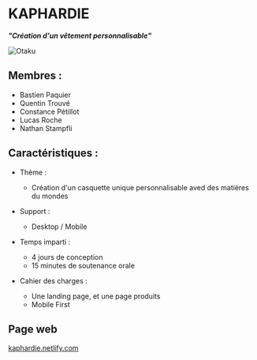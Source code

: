 # KAPHARDIE

 ___"Création d'un vêtement personnalisable"___
 
 ![Otaku](src/assets/Gif/kaphardi.gif)

## Membres :
  - Bastien Paquier
  - Quentin Trouvé
  - Constance Pétillot
  - Lucas Roche
  - Nathan Stampfli
  
## Caractéristiques :

- Thème : 
  - Création d'un casquette unique personnalisable aved des matières du mondes
  
- Support : 
  - Desktop / Mobile

- Temps imparti : 
  - 4 jours de conception
  - 15 minutes de soutenance orale
  
- Cahier des charges :
  - Une landing page, et une page produits
  - Mobile First

## Page web 
[kaphardie.netlify.com](https://kaphardie.netlify.app/)
